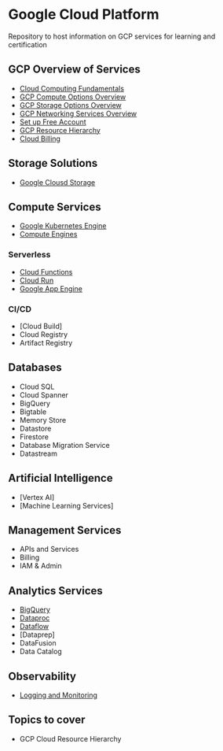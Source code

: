 # Google Cloud Platform

Repository to host information on GCP services for learning and certification
## GCP Overview of Services
- [Cloud Computing Fundamentals](./basics/README.md)
- [GCP Compute Options Overview](./basics/compute-options.md)
- [GCP Storage Options Overview](./networking/basics/storage-options.md)
- [GCP Networking Services Overview](./basics/networking-services.md)
- [Set up Free Account](./basics/set-up-account.md)
- [GCP Resource Hierarchy](./basics/resource-hierarchy.md)
- [Cloud Billing](./basics/cloud-billing.md)

## Storage Solutions
- [Google Clousd Storage](./google-cloud-storage/README.md)

## Compute Services
- [Google Kubernetes Engine](./google-kubernetes-engine/README.md)
- [Compute Engines](./compute-engines/README.md)

### Serverless

- [Cloud Functions](./cloud-functions/README.md)
- [Cloud Run](./cloud-run/README.md)
- [Google App Engine](./app-engine/README.md)

### CI/CD

- [Cloud Build]
- Cloud Registry
- Artifact Registry

## Databases

- Cloud SQL
- Cloud Spanner
- BigQuery
- Bigtable
- Memory Store
- Datastore
- Firestore
- Database Migration Service
- Datastream

## Artificial Intelligence

- [Vertex AI]
- [Machine Learning Services]

## Management Services

- APIs and Services
- Billing
- IAM & Admin

## Analytics Services

- [BigQuery](./bigquery/)
- [Dataproc](./dataproc/)
- [Dataflow](./dataflow/)
- [Dataprep]
- DataFusion
- Data Catalog

## Observability

- [Logging and Monitoring](./logging-monitoring/)





## Topics to cover

- GCP Cloud Resource Hierarchy